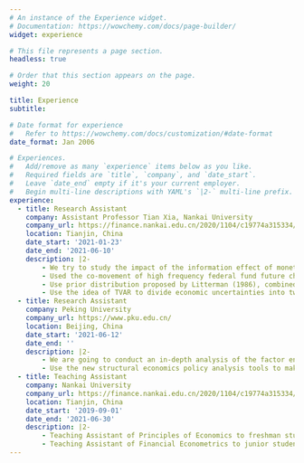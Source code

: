 ```yaml
---
# An instance of the Experience widget.
# Documentation: https://wowchemy.com/docs/page-builder/
widget: experience

# This file represents a page section.
headless: true

# Order that this section appears on the page.
weight: 20

title: Experience
subtitle:

# Date format for experience
#   Refer to https://wowchemy.com/docs/customization/#date-format
date_format: Jan 2006

# Experiences.
#   Add/remove as many `experience` items below as you like.
#   Required fields are `title`, `company`, and `date_start`.
#   Leave `date_end` empty if it's your current employer.
#   Begin multi-line descriptions with YAML's `|2-` multi-line prefix.
experience:
  - title: Research Assistant
    company: Assistant Professor Tian Xia, Nankai University
    company_url: https://finance.nankai.edu.cn/2020/1104/c19774a315334/page.htm
    location: Tianjin, China
    date_start: '2021-01-23'
    date_end: '2021-06-10'
    description: |2-
        - We try to study the impact of the information effect of monetary policy on various sectors of the Macro economy under different states of economic uncertainty. 
        - Used the co-movement of high frequency federal fund future changes and S&P 500 indexes as symbol recognition to identify.
        - Use prior distribution proposed by Litterman (1986), combined with Gibbs sampling, to get the posterior distribution of the model.
        - Use the idea of TVAR to divide economic uncertainties into two stages and run regressions distinctively.
  - title: Research Assistant
    company: Peking University
    company_url: https://www.pku.edu.cn/
    location: Beijing, China
    date_start: '2021-06-12'
    date_end: ''
    description: |2-
        - We are going to conduct an in-depth analysis of the factor endowments and comparative advantages of the enterprises in Yili, Xinjiang.
        - Use the new structural economics policy analysis tools to make development recommendations for local governments.
  - title: Teaching Assistant
    company: Nankai University
    company_url: https://finance.nankai.edu.cn/2020/1104/c19774a315334/page.htm
    location: Tianjin, China
    date_start: '2019-09-01'
    date_end: '2021-06-30'
    description: |2-
        - Teaching Assistant of Principles of Economics to freshman students, 2019 fall semester.
        - Teaching Assistant of Financial Econometrics to junior students, 2021 spring semester
---
```

